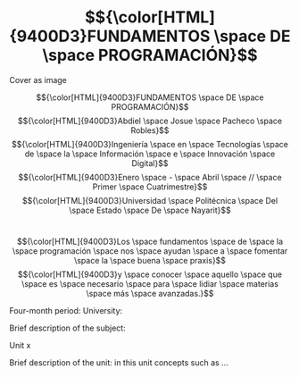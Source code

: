 # $${\color[HTML]{9400D3}FUNDAMENTOS \space DE \space PROGRAMACIÓN}$$

Cover as image

$${\color[HTML]{9400D3}FUNDAMENTOS \space DE \space PROGRAMACIÓN}$$
$${\color[HTML]{9400D3}Abdiel \space Josue \space Pacheco \space Robles}$$
$${\color[HTML]{9400D3}Ingeniería \space en \space Tecnologías \space de \space la \space Información \space e \space Innovación \space Digital}$$
$${\color[HTML]{9400D3}Enero \space - \space Abril \space // \space Primer \space Cuatrimestre}$$
$${\color[HTML]{9400D3}Universidad \space Politécnica \space Del \space Estado \space De \space Nayarit}$$
#
$${\color[HTML]{9400D3}Los \space fundamentos \space de \space la \space programación \space nos \space ayudan \space a \space fomentar \space la \space buena \space praxis}$$
$${\color[HTML]{9400D3}y \space conocer \space aquello \space que \space es \space necesario \space para \space lidiar \space materias \space más \space avanzadas.}$$


Four-month period:
University:

Brief description of the subject:

Unit x

Brief description of the unit: in this unit concepts such as ...

